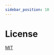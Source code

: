 ```yaml
---
sidebar_position: 10
---
```


# License

[MIT](https://github.com/EcoFlowJS/eco-flow/blob/main/LICENSE)
